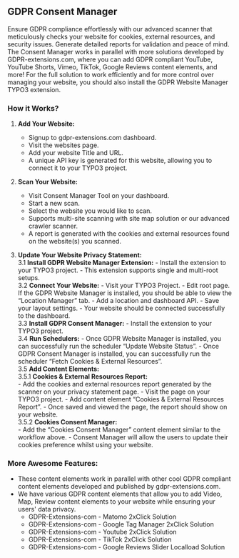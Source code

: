 ## GDPR Consent Manager

Ensure GDPR compliance effortlessly with our advanced scanner that meticulously checks your website for cookies, external resources, and security issues. Generate detailed reports for validation and peace of mind. The Consent Manager works in parallel with more solutions developed by GDPR-extensions.com, where you can add GDPR compliant YouTube, YouTube Shorts, Vimeo, TikTok, Google Reviews content elements, and more! For the full solution to work efficiently and for more control over managing your website, you should also install the GDPR Website Manager TYPO3 extension.

### How it Works?

1. **Add Your Website:**
   - Signup to gdpr-extensions.com dashboard.
   - Visit the websites page.
   - Add your website Title and URL.
   - A unique API key is generated for this website, allowing you to connect it to your TYPO3 project.

2. **Scan Your Website:**
   - Visit Consent Manager Tool on your dashboard.
   - Start a new scan.
   - Select the website you would like to scan.
   - Supports multi-site scanning with site map solution or our advanced crawler scanner.
   - A report is generated with the cookies and external resources found on the website(s) you scanned.

3. **Update Your Website Privacy Statement:**  
   3.1 **Install GDPR Website Manager Extension:**
       - Install the extension to your TYPO3 project.
       - This extension supports single and multi-root setups.  
   3.2 **Connect Your Website:**
       - Visit your TYPO3 Project.
       - Edit root page. If the GDPR Website Manager is installed, you should be able to view the “Location Manager” tab.
       - Add a location and dashboard API.
       - Save your layout settings.
       - Your website should be connected successfully to the dashboard.  
   3.3 **Install GDPR Consent Manager:**
       - Install the extension to your TYPO3 project.  
   3.4 **Run Schedulers:**
       - Once GDPR Website Manager is installed, you can successfully run the scheduler “Update Website Status”.
       - Once GDPR Consent Manager is installed, you can successfully run the scheduler “Fetch Cookies & External Resources”.  
   3.5 **Add Content Elements:**  
       3.5.1 **Cookies & External Resources Report:**  
             - Add the cookies and external resources report generated by the scanner on your privacy statement page.
             - Visit the page on your TYPO3 project.
             - Add content element “Cookies & External Resources Report”.
             - Once saved and viewed the page, the report should show on your website.  
       3.5.2 **Cookies Consent Manager:**  
             - Add the “Cookies Consent Manager” content element similar to the workflow above.
             - Consent Manager will allow the users to update their cookies preference whilst using your website.

### More Awesome Features:

- These content elements work in parallel with other cool GDPR compliant content elements developed and published by gdpr-extensions.com.
- We have various GDPR content elements that allow you to add Video, Map, Review content elements to your website while ensuring your users' data privacy.
    - GDPR-Extensions-com - Matomo 2xClick Solution
    - GDPR-Extensions-com - Google Tag Manager 2xClick Solution
    - GDPR-Extensions-com - Youtube 2xClick Solution
    - GDPR-Extensions-com - TikTok 2xClick Solution
    - GDPR-Extensions-com - Google Reviews Slider Localload Solution
